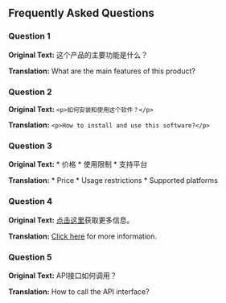 ## Frequently Asked Questions

### Question 1

**Original Text:** 这个产品的主要功能是什么？

**Translation:** What are the main features of this product?

### Question 2

**Original Text:** `<p>如何安装和使用这个软件？</p>`

**Translation:** `<p>How to install and use this software?</p>`

### Question 3

**Original Text:** * 价格
                 * 使用限制
                 * 支持平台

**Translation:** * Price
                 * Usage restrictions
                 * Supported platforms

### Question 4

**Original Text:** [点击这里](https://example.com)获取更多信息。

**Translation:** [Click here](https://example.com) for more information.

### Question 5

**Original Text:** API接口如何调用？

**Translation:** How to call the API interface?